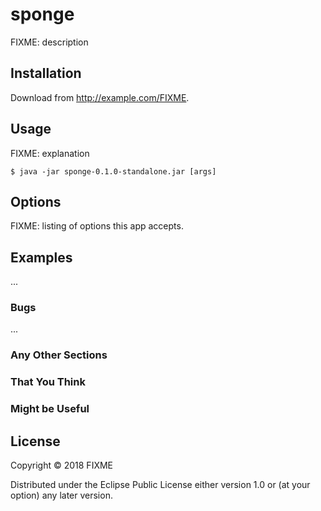 # sponge

FIXME: description

## Installation

Download from http://example.com/FIXME.

## Usage

FIXME: explanation

    $ java -jar sponge-0.1.0-standalone.jar [args]

## Options

FIXME: listing of options this app accepts.

## Examples

...

### Bugs

...

### Any Other Sections
### That You Think
### Might be Useful

## License

Copyright © 2018 FIXME

Distributed under the Eclipse Public License either version 1.0 or (at
your option) any later version.
